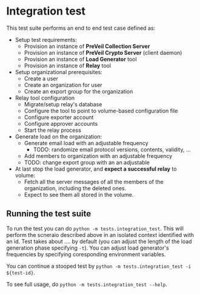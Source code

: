 # Integration test



This test suite performs an end to end test case defined as:



- Setup test requirements:
  - Provision an instance of **PreVeil Collection Server**
  - Provision an instance of **PreVeil Crypto Server** (client daemon)
  - Provision an instance of **Load Generator** tool
  - Provision an instance of **Relay** tool
- Setup organizational prerequisites:
  - Create a user
  - Create an organization for user
  - Create an export group for the organization
- Relay tool configuration
  - Migrate/setup relay's database
  - Configure the tool to point to volume-based  configuration file
  - Configure exporter account
  - Configure approver accounts
  - Start the relay process
- Generate load on the organization:
  - Generate email load with an adjustable frequency
    - TODO: randomize email protocol versions, contents, validity, ...
  - Add members to organization with an adjustable frequency
  - TODO: change export group with an an adjustable
- At last stop the load generator, and **expect a successful relay** to volume:
  -  Fetch all the server messages of all the members of the organization, including the deleted ones.
  - Expect to see them all stored in the volume.





## Running the test suite

To run the test you can do `python -m tests.integration_test`. This will perform the scneraio described above in an isolated context identified with an id. Test takes about .... by default (you can adjust the length of the load generation phase specifying `-t`). You can adjust load generator's frequencies by specifying coresponding environment variables.

You can continue a stooped test by `python -m tests.integration_test -i ${test-id}`.



To see full usage, do `python -m tests.integration_test --help`.





















